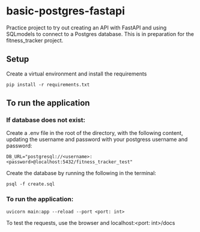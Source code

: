 # basic-postgres-fastapi

Practice project to try out creating an API with FastAPI and using SQLmodels to connect to a Postgres database. This is in preparation for the fitness_tracker project.

## Setup

Create a virtual environment and install the requirements

```pip install -r requirements.txt```

## To run the application

### If database does not exist:

Create a .env file in the root of the directory, with the following content, updating the username and password with your postgress username and password:

```DB_URL="postgresql://<username>:<password>@localhost:5432/fitness_tracker_test"```

Create the database by running the following in the terminal:

```psql -f create.sql```

### To run the application:

```uvicorn main:app --reload --port <port: int>```

To test the requests, use the browser and localhost:<port: int>/docs

